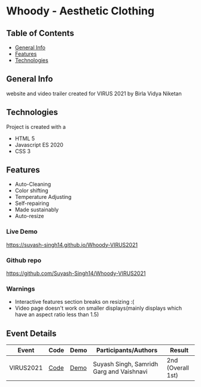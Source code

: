 # Whoody - Aesthetic Clothing

##  Table of Contents  
*  [General Info](#general-info)  
*  [Features ](#features)     
*  [Technologies](#technologies)     


##  General Info      
website and video trailer created for VIRUS 2021 by Birla Vidya Niketan  

##  Technologies
Project is created with  a
*  HTML 5  
*  Javascript ES 2020  
*  CSS 3 
    
##  Features
*   Auto-Cleaning  
*  Color shifting  
*   Temperature Adjusting   
*  Self-repairing   
*  Made sustainably   
*  Auto-resize   

###   Live Demo  
https://suyash-singh14.github.io/Whoody-VIRUS2021

###  Github repo
https://github.com/Suyash-Singh14/Whoody-VIRUS2021

### Warnings
* Interactive features section breaks on resizing :(
* Video page doesn't work on smaller displays(mainly displays which have an aspect ratio less than 1.5)

## Event Details

| Event | Code | Demo | Participants/Authors | Result |
| --- | --- | --- | --- | -- |
| VIRUS2021  | [Code](https://github.com/BVNCodeTech/Whoody-VIRUS2021) | [Demo](https://suyash-singh14.github.io/Whoody-VIRUS2021/) | Suyash Singh, Samridh Garg and Vaishnavi | 2nd (Overall 1st) |
